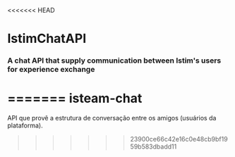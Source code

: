<<<<<<< HEAD
# IstimChatAPI
### A chat API that supply communication between Istim's users for experience exchange
=======
isteam-chat
===========

API que provê a estrutura de conversação entre os amigos (usuários da plataforma).
>>>>>>> 23900ce66c42e16c0e48cb9bf1959b583dbadd11
